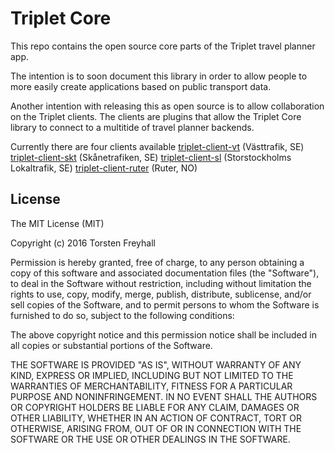 # Triplet Core

This repo contains the open source core parts of the Triplet travel planner app.

The intention is to soon document this library in order to allow people to more easily create applications based on public transport data.

Another intention with releasing this as open source is to allow collaboration on the Triplet clients. The clients are plugins that allow the Triplet Core library to connect to a multitide of travel planner backends.

Currently there are four clients available
[triplet-client-vt](https://github.com/toostn/triplet-client-vt) (Västtrafik, SE)
[triplet-client-skt](https://github.com/toostn/triplet-client-skt) (Skånetrafiken, SE)
[triplet-client-sl](https://github.com/toostn/triplet-client-sl) (Storstockholms Lokaltrafik, SE)
[triplet-client-ruter](https://github.com/toostn/triplet-client-no) (Ruter, NO)

## License
The MIT License (MIT)

Copyright (c) 2016 Torsten Freyhall

Permission is hereby granted, free of charge, to any person obtaining a copy of this software and associated documentation files (the "Software"), to deal in the Software without restriction, including without limitation the rights to use, copy, modify, merge, publish, distribute, sublicense, and/or sell copies of the Software, and to permit persons to whom the Software is furnished to do so, subject to the following conditions:

The above copyright notice and this permission notice shall be included in all copies or substantial portions of the Software.

THE SOFTWARE IS PROVIDED "AS IS", WITHOUT WARRANTY OF ANY KIND, EXPRESS OR IMPLIED, INCLUDING BUT NOT LIMITED TO THE WARRANTIES OF MERCHANTABILITY, FITNESS FOR A PARTICULAR PURPOSE AND NONINFRINGEMENT. IN NO EVENT SHALL THE AUTHORS OR COPYRIGHT HOLDERS BE LIABLE FOR ANY CLAIM, DAMAGES OR OTHER LIABILITY, WHETHER IN AN ACTION OF CONTRACT, TORT OR OTHERWISE, ARISING FROM, OUT OF OR IN CONNECTION WITH THE SOFTWARE OR THE USE OR OTHER DEALINGS IN THE SOFTWARE.
